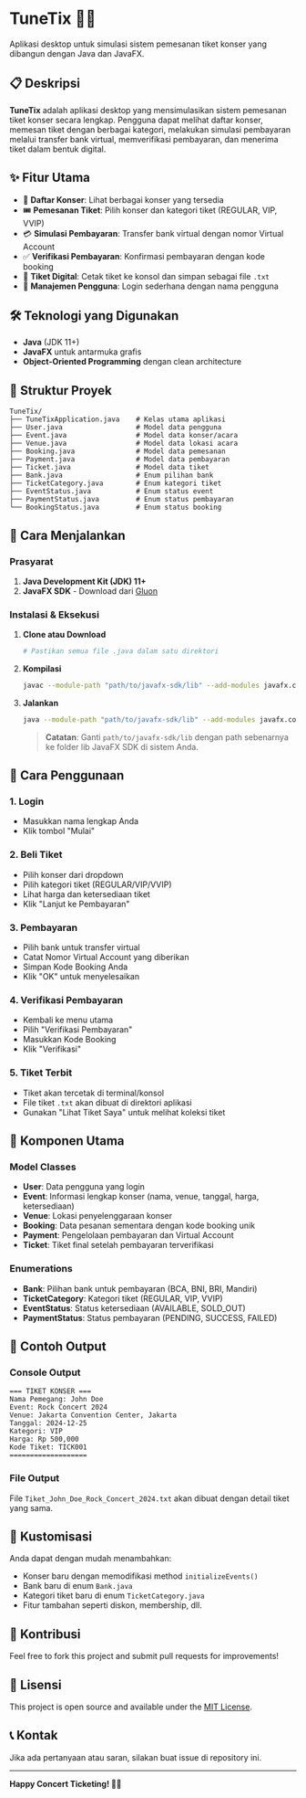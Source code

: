 # TuneTix 🎵🎫

Aplikasi desktop untuk simulasi sistem pemesanan tiket konser yang dibangun dengan Java dan JavaFX.

## 📋 Deskripsi

**TuneTix** adalah aplikasi desktop yang mensimulasikan sistem pemesanan tiket konser secara lengkap. Pengguna dapat melihat daftar konser, memesan tiket dengan berbagai kategori, melakukan simulasi pembayaran melalui transfer bank virtual, memverifikasi pembayaran, dan menerima tiket dalam bentuk digital.

## ✨ Fitur Utama

- 🎪 **Daftar Konser**: Lihat berbagai konser yang tersedia
- 🎟️ **Pemesanan Tiket**: Pilih konser dan kategori tiket (REGULAR, VIP, VVIP)
- 💳 **Simulasi Pembayaran**: Transfer bank virtual dengan nomor Virtual Account
- ✅ **Verifikasi Pembayaran**: Konfirmasi pembayaran dengan kode booking
- 📄 **Tiket Digital**: Cetak tiket ke konsol dan simpan sebagai file `.txt`
- 👤 **Manajemen Pengguna**: Login sederhana dengan nama pengguna

## 🛠️ Teknologi yang Digunakan

- **Java** (JDK 11+)
- **JavaFX** untuk antarmuka grafis
- **Object-Oriented Programming** dengan clean architecture

## 📁 Struktur Proyek

```
TuneTix/
├── TuneTixApplication.java    # Kelas utama aplikasi
├── User.java                  # Model data pengguna
├── Event.java                 # Model data konser/acara
├── Venue.java                 # Model data lokasi acara
├── Booking.java               # Model data pemesanan
├── Payment.java               # Model data pembayaran
├── Ticket.java                # Model data tiket
├── Bank.java                  # Enum pilihan bank
├── TicketCategory.java        # Enum kategori tiket
├── EventStatus.java           # Enum status event
├── PaymentStatus.java         # Enum status pembayaran
└── BookingStatus.java         # Enum status booking
```

## 🚀 Cara Menjalankan

### Prasyarat

1. **Java Development Kit (JDK) 11+**
2. **JavaFX SDK** - Download dari [Gluon](https://gluonhq.com/products/javafx/)

### Instalasi & Eksekusi

1. **Clone atau Download**
   ```bash
   # Pastikan semua file .java dalam satu direktori
   ```

2. **Kompilasi**
   ```bash
   javac --module-path "path/to/javafx-sdk/lib" --add-modules javafx.controls *.java
   ```

3. **Jalankan**
   ```bash
   java --module-path "path/to/javafx-sdk/lib" --add-modules javafx.controls TuneTixApplication
   ```

   > **Catatan**: Ganti `path/to/javafx-sdk/lib` dengan path sebenarnya ke folder lib JavaFX SDK di sistem Anda.

## 📱 Cara Penggunaan

### 1. Login
- Masukkan nama lengkap Anda
- Klik tombol "Mulai"

### 2. Beli Tiket
- Pilih konser dari dropdown
- Pilih kategori tiket (REGULAR/VIP/VVIP)
- Lihat harga dan ketersediaan tiket
- Klik "Lanjut ke Pembayaran"

### 3. Pembayaran
- Pilih bank untuk transfer virtual
- Catat Nomor Virtual Account yang diberikan
- Simpan Kode Booking Anda
- Klik "OK" untuk menyelesaikan

### 4. Verifikasi Pembayaran
- Kembali ke menu utama
- Pilih "Verifikasi Pembayaran"
- Masukkan Kode Booking
- Klik "Verifikasi"

### 5. Tiket Terbit
- Tiket akan tercetak di terminal/konsol
- File tiket `.txt` akan dibuat di direktori aplikasi
- Gunakan "Lihat Tiket Saya" untuk melihat koleksi tiket

## 🎯 Komponen Utama

### Model Classes
- **User**: Data pengguna yang login
- **Event**: Informasi lengkap konser (nama, venue, tanggal, harga, ketersediaan)
- **Venue**: Lokasi penyelenggaraan konser
- **Booking**: Data pesanan sementara dengan kode booking unik
- **Payment**: Pengelolaan pembayaran dan Virtual Account
- **Ticket**: Tiket final setelah pembayaran terverifikasi

### Enumerations
- **Bank**: Pilihan bank untuk pembayaran (BCA, BNI, BRI, Mandiri)
- **TicketCategory**: Kategori tiket (REGULAR, VIP, VVIP)
- **EventStatus**: Status ketersediaan (AVAILABLE, SOLD_OUT)
- **PaymentStatus**: Status pembayaran (PENDING, SUCCESS, FAILED)

## 📝 Contoh Output

### Console Output
```
=== TIKET KONSER ===
Nama Pemegang: John Doe
Event: Rock Concert 2024
Venue: Jakarta Convention Center, Jakarta
Tanggal: 2024-12-25
Kategori: VIP
Harga: Rp 500,000
Kode Tiket: TICK001
===================
```

### File Output
File `Tiket_John_Doe_Rock_Concert_2024.txt` akan dibuat dengan detail tiket yang sama.

## 🔧 Kustomisasi

Anda dapat dengan mudah menambahkan:
- Konser baru dengan memodifikasi method `initializeEvents()`
- Bank baru di enum `Bank.java`
- Kategori tiket baru di enum `TicketCategory.java`
- Fitur tambahan seperti diskon, membership, dll.

## 🤝 Kontribusi

Feel free to fork this project and submit pull requests for improvements!

## 📄 Lisensi

This project is open source and available under the [MIT License](LICENSE).

## 📞 Kontak

Jika ada pertanyaan atau saran, silakan buat issue di repository ini.

---

**Happy Concert Ticketing! 🎉🎵**

